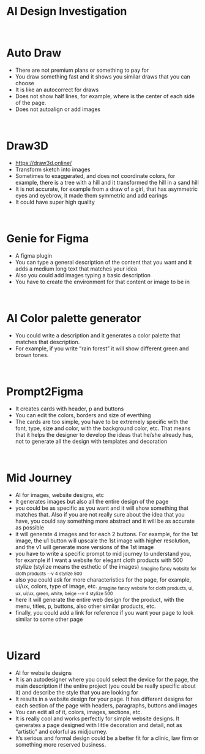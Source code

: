 # AI Design Investigation

<br> 

# Auto Draw
-	There are not premium plans or something to pay for
-	You draw something fast and it shows you similar draws that you can choose
-	It is like an autocorrect for draws
-	Does not show half lines, for example, where is the center of each side of the page.
-	Does not autoalign or add images

<br> 

# Draw3D
-	https://draw3d.online/
-	Transform sketch into images
-	Sometimes to exaggerated, and does not coordinate colors, for example, there is a tree with a hill and it transformed the hill in a sand hill
-	It is not accurate, for example from a draw of a girl, that has asymmetric eyes and eyebrow, it made them symmetric and add earings
-	It could have super high quality  

<br> 

# Genie for Figma
-	A figma plugin
-	You can type a general description of the content that you want and it adds a medium long text that matches your idea
-	Also you could add images typing a basic description
-	You have to create the environment for that content or image to be in


<br> 

# AI Color palette generator
-	You could write a description and it generates a color palette that matches that description.
-	For example, if you write “rain forest” it will show different green and brown tones.

<br> 

# Prompt2Figma
-	It creates cards with header, p and buttons
-	You can edit the colors, borders and size of everthing
-	The cards are too simple, you have to be extremely specific with the font, type, size and color, with the background color, etc. That means that it helps the designer to develop the ideas that he/she already has, not to generate all the design with templates and decoration

<br> 

# Mid Journey
-	AI for images, website designs, etc
-	It generates images but also all the entire design of the page
-	you could be as specific as you want and it will show something that matches that. Also if you are not really sure about the idea that you have, you could say something more abstract and it will be as accurate as possible
-	it will generate 4 images and for each 2 buttons. For example, for the 1st image, the  u1 button will upscale the 1st image with higher resolution, and the v1 will generate more versions of the 1st image 
-	you have to write a specific prompt to mid journey to understand you, for example if I want a website for elegant cloth products with 500 stylize (stylize means the esthetic of the images)
<sub> /imagine fancy website for cloth products --v 4 stylize 500 </sub>
-	also you could ask for more characteristics for the page, for example, ui/ux, colors, type of image, etc.
<sub>/imagine fancy website for cloth products, ui, ux, ui/ux, green, white, beige --v 4 stylize 500</sub>
-	here it will generate the entire web design for the product, with the menu, titles, p, buttons, also other similar products, etc. 
- finally, you could add a link for reference if you want your page to look similar to some other page

<br> 

# Uizard
-	AI for website designs
-	It is an autodesigner where you could select the device for the page, the main description if the entire project (you could be really specific about it) and describe the style that you are looking for
-	It results in a website design for your page. It has different designs for each section of the page with headers, paragraphs, buttons and images
-	You can edit all of it, colors, images, sections, etc.
-	It is really cool and works perfectly for simple website designs. It generates a page designed with little decoration and detail, not as “artistic” and colorful as midjourney.
-	 It’s serious and formal design could be a better fit for a clinic, law firm or something more reserved business.
